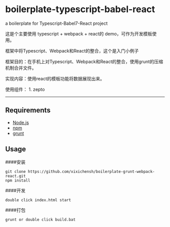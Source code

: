 # boilerplate-typescript-babel-react
a boilerplate for Typescript-Babel7-React project


这是个主要使用 typescript + webpack + react的 demo，可作为开发模板使用。

框架中将Typescript、Webpack和React的整合，这个是入门小例子

框架目的：在手机上对Typescript、Webpack和React的整合，使用grunt的压缩机制合并文件。

实现内容：使用react的模板功能将数据展现出来。

使用组件： 1. zepto

---------

## Requirements
 - [Node.js](https://nodejs.org)
 - [npm](https://www.npmjs.com/)
 - [grunt](https://github.com/gruntjs/grunt/)


## Usage
####安装
```
git clone https://github.com/xixichensh/boilerplate-grunt-webpack-react.git
npm install
```
####开发
```
double click index.html start
```
####打包
```
grunt or double click build.bat
```


